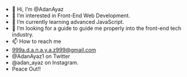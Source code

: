 - 👋 Hi, I’m @AdanAyaz
- 👀 I’m interested in Front-End Web Development.
- 🌱 I’m currently learning advanced JavaScript.
- 💞️ I’m looking for a guide to guide me properly into the front-end tech industry.
- 📫 How to reach me
- 999a.d.a.n.a.y.a.z999@gmail.com
- @AdanAyaz1 on Twitter
- @adan_ayaz on Instagram.
- Peace Out!!

